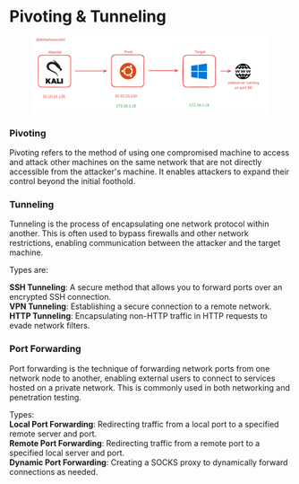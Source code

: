 # Pivoting & Tunneling

<figure><img src="../.gitbook/assets/image (1) (1) (1) (1) (1) (1).png" alt=""><figcaption></figcaption></figure>

### Pivoting

Pivoting refers to the method of using one compromised machine to access and attack other machines on the same network that are not directly accessible from the attacker's machine. It enables attackers to expand their control beyond the initial foothold.

### Tunneling

Tunneling is the process of encapsulating one network protocol within another. This is often used to bypass firewalls and other network restrictions, enabling communication between the attacker and the target machine.

Types are:&#x20;

**SSH Tunneling**: A secure method that allows you to forward ports over an encrypted SSH connection.\
**VPN Tunneling**: Establishing a secure connection to a remote network.\
**HTTP Tunneling**: Encapsulating non-HTTP traffic in HTTP requests to evade network filters.

### Port Forwarding

Port forwarding is the technique of forwarding network ports from one network node to another, enabling external users to connect to services hosted on a private network. This is commonly used in both networking and penetration testing.

Types:\
**Local Port Forwarding**: Redirecting traffic from a local port to a specified remote server and port.\
**Remote Port Forwarding**: Redirecting traffic from a remote port to a specified local server and port.\
**Dynamic Port Forwarding**: Creating a SOCKS proxy to dynamically forward connections as needed.

